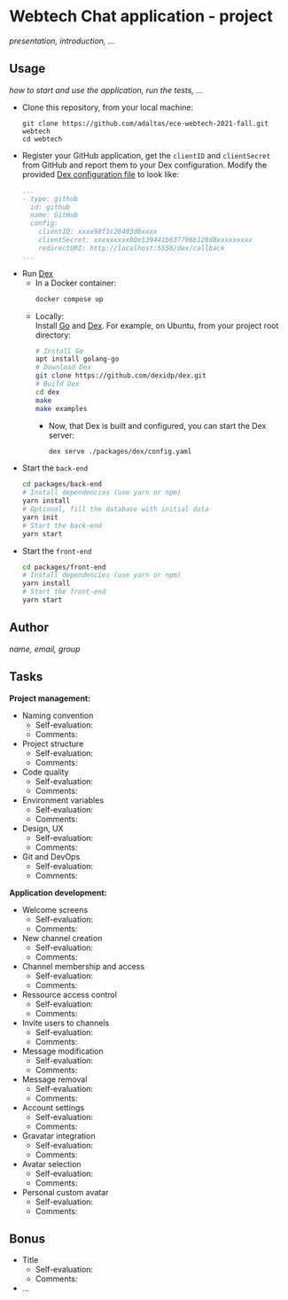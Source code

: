 
# Webtech Chat application - project

*presentation, introduction, ...*

## Usage

*how to start and use the application, run the tests, ...*

* Clone this repository, from your local machine:
  ```
  git clone https://github.com/adaltas/ece-webtech-2021-fall.git webtech
  cd webtech
  ```
* Register your GitHub application, get the `clientID` and `clientSecret` from GitHub and report them to your Dex configuration. Modify the provided [Dex configuration file](./packages/dex/config.yml) to look like:
  ```yaml
  ...
  - type: github
    id: github
    name: GitHub
    config:
      clientID: xxxx98f1c26493dbxxxx
      clientSecret: xxxxxxxxx80e139441b637796b128d8xxxxxxxxx
      redirectURI: http://localhost:5556/dex/callback
  ...
  ```
* Run [Dex](https://dexidp.io/)
  * In a Docker container:   
    ```bash
    docker compose up
    ```
  * Locally:   
    Install [Go](https://golang.org/) and [Dex](https://dexidp.io/docs/getting-started/). For example, on Ubuntu, from your project root directory:   
      ```bash
      # Install Go
      apt install golang-go
      # Download Dex
      git clone https://github.com/dexidp/dex.git
      # Build Dex
      cd dex
      make
      make examples
      ```
    * Now, that Dex is built and configured, you can start the Dex server:   
      ```bash
      dex serve ./packages/dex/config.yaml
      ```
* Start the `back-end`
  ```bash
  cd packages/back-end
  # Install dependencies (use yarn or npm)
  yarn install
  # Optional, fill the database with initial data
  yarn init
  # Start the back-end
  yarn start
  ```
* Start the `front-end`
  ```bash
  cd packages/front-end
  # Install dependencies (use yarn or npm)
  yarn install
  # Start the front-end
  yarn start
  ```

## Author

*name, email, group*

## Tasks

**Project management:**

* Naming convention
  * Self-evaluation:
  * Comments:
* Project structure
  * Self-evaluation:
  * Comments:
* Code quality
  * Self-evaluation:
  * Comments:
* Environment variables
  * Self-evaluation:
  * Comments:
* Design, UX
  * Self-evaluation:
  * Comments:
* Git and DevOps
  * Self-evaluation:
  * Comments:

**Application development:**

* Welcome screens
  * Self-evaluation:
  * Comments:
* New channel creation
  * Self-evaluation:
  * Comments:
* Channel membership and access
  * Self-evaluation:
  * Comments:
* Ressource access control
  * Self-evaluation:
  * Comments:
* Invite users to channels
  * Self-evaluation:
  * Comments:
* Message modification
  * Self-evaluation:
  * Comments:
* Message removal
  * Self-evaluation:
  * Comments:
* Account settings
  * Self-evaluation:
  * Comments:
* Gravatar integration
  * Self-evaluation:
  * Comments:
* Avatar selection
  * Self-evaluation:
  * Comments:
* Personal custom avatar
  * Self-evaluation:
  * Comments:

## Bonus

* Title
  * Self-evaluation:
  * Comments:
* ...
